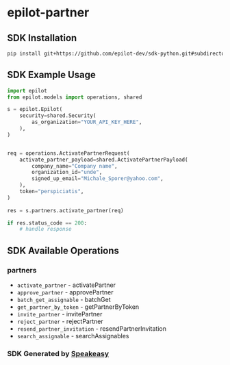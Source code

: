 # epilot-partner

<!-- Start SDK Installation -->
## SDK Installation

```bash
pip install git+https://github.com/epilot-dev/sdk-python.git#subdirectory=partner
```
<!-- End SDK Installation -->

## SDK Example Usage
<!-- Start SDK Example Usage -->
```python
import epilot
from epilot.models import operations, shared

s = epilot.Epilot(
    security=shared.Security(
        as_organization="YOUR_API_KEY_HERE",
    ),
)


req = operations.ActivatePartnerRequest(
    activate_partner_payload=shared.ActivatePartnerPayload(
        company_name="Company name",
        organization_id="unde",
        signed_up_email="Michale_Sporer@yahoo.com",
    ),
    token="perspiciatis",
)
    
res = s.partners.activate_partner(req)

if res.status_code == 200:
    # handle response
```
<!-- End SDK Example Usage -->

<!-- Start SDK Available Operations -->
## SDK Available Operations


### partners

* `activate_partner` - activatePartner
* `approve_partner` - approvePartner
* `batch_get_assignable` - batchGet
* `get_partner_by_token` - getPartnerByToken
* `invite_partner` - invitePartner
* `reject_partner` - rejectPartner
* `resend_partner_invitation` - resendPartnerInvitation
* `search_assignable` - searchAssignables
<!-- End SDK Available Operations -->

### SDK Generated by [Speakeasy](https://docs.speakeasyapi.dev/docs/using-speakeasy/client-sdks)
